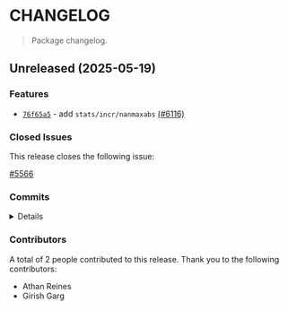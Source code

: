 # CHANGELOG

> Package changelog.

<section class="release" id="unreleased">

## Unreleased (2025-05-19)

<section class="features">

### Features

-   [`76f65a5`](https://github.com/stdlib-js/stdlib/commit/76f65a5a792b6fa1ee9549e88ec07e2f978b682e) - add `stats/incr/nanmaxabs` [(#6116)](https://github.com/stdlib-js/stdlib/pull/6116)

</section>

<!-- /.features -->

<section class="issues">

### Closed Issues

This release closes the following issue:

[#5566](https://github.com/stdlib-js/stdlib/issues/5566)

</section>

<!-- /.issues -->

<section class="commits">

### Commits

<details>

-   [`76f65a5`](https://github.com/stdlib-js/stdlib/commit/76f65a5a792b6fa1ee9549e88ec07e2f978b682e) - **feat:** add `stats/incr/nanmaxabs` [(#6116)](https://github.com/stdlib-js/stdlib/pull/6116) _(by Girish Garg, Athan Reines, stdlib-bot)_

</details>

</section>

<!-- /.commits -->

<section class="contributors">

### Contributors

A total of 2 people contributed to this release. Thank you to the following contributors:

-   Athan Reines
-   Girish Garg

</section>

<!-- /.contributors -->

</section>

<!-- /.release -->

